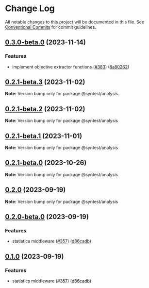 # Change Log

All notable changes to this project will be documented in this file.
See [Conventional Commits](https://conventionalcommits.org) for commit guidelines.

## [0.3.0-beta.0](https://github.com/syntest-framework/syntest-framework/compare/@syntest/analysis@0.2.1-beta.3...@syntest/analysis@0.3.0-beta.0) (2023-11-14)

### Features

- implement objective extractor functions ([#383](https://github.com/syntest-framework/syntest-framework/issues/383)) ([8a80262](https://github.com/syntest-framework/syntest-framework/commit/8a80262184a826c9d0ffd37e6a90c95e3acb1327))

## [0.2.1-beta.3](https://github.com/syntest-framework/syntest-framework/compare/@syntest/analysis@0.2.1-beta.2...@syntest/analysis@0.2.1-beta.3) (2023-11-02)

**Note:** Version bump only for package @syntest/analysis

## [0.2.1-beta.2](https://github.com/syntest-framework/syntest-framework/compare/@syntest/analysis@0.2.1-beta.1...@syntest/analysis@0.2.1-beta.2) (2023-11-02)

**Note:** Version bump only for package @syntest/analysis

## [0.2.1-beta.1](https://github.com/syntest-framework/syntest-framework/compare/@syntest/analysis@0.2.1-beta.0...@syntest/analysis@0.2.1-beta.1) (2023-11-01)

**Note:** Version bump only for package @syntest/analysis

## [0.2.1-beta.0](https://github.com/syntest-framework/syntest-framework/compare/@syntest/analysis@0.2.0...@syntest/analysis@0.2.1-beta.0) (2023-10-26)

**Note:** Version bump only for package @syntest/analysis

## [0.2.0](https://github.com/syntest-framework/syntest-framework/compare/@syntest/analysis@0.2.0-beta.0...@syntest/analysis@0.2.0) (2023-09-19)

**Note:** Version bump only for package @syntest/analysis

## [0.2.0-beta.0](https://github.com/syntest-framework/syntest-framework/compare/@syntest/analysis@0.1.0-beta.9...@syntest/analysis@0.2.0-beta.0) (2023-09-19)

### Features

- statistics middleware ([#357](https://github.com/syntest-framework/syntest-framework/issues/357)) ([d86cadb](https://github.com/syntest-framework/syntest-framework/commit/d86cadb23523ce89688e98cc0805a8fee31e531d))

## [0.1.0](https://github.com/syntest-framework/syntest-framework/compare/@syntest/analysis@0.1.0-beta.9...@syntest/analysis@0.1.0) (2023-09-19)

### Features

- statistics middleware ([#357](https://github.com/syntest-framework/syntest-framework/issues/357)) ([d86cadb](https://github.com/syntest-framework/syntest-framework/commit/d86cadb23523ce89688e98cc0805a8fee31e531d))
